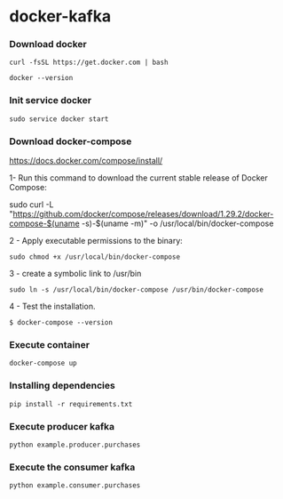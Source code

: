 # docker-kafka

### Download docker

``curl -fsSL https://get.docker.com | bash``

``docker --version``

### Init service docker
``sudo service docker start``

### Download docker-compose
https://docs.docker.com/compose/install/


1- Run this command to download the current stable release of Docker Compose:

sudo curl -L "https://github.com/docker/compose/releases/download/1.29.2/docker-compose-$(uname -s)-$(uname -m)" -o /usr/local/bin/docker-compose

2 - Apply executable permissions to the binary:

``sudo chmod +x /usr/local/bin/docker-compose``

3 - create a symbolic link to /usr/bin

``sudo ln -s /usr/local/bin/docker-compose /usr/bin/docker-compose``

4 - Test the installation.

``$ docker-compose --version``


### Execute container
``docker-compose up``

### Installing dependencies
``pip install -r requirements.txt`` 

### Execute producer  kafka
``python example.producer.purchases``

### Execute the consumer kafka
``python example.consumer.purchases``

